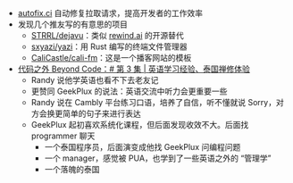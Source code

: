 - [autofix.ci](https://autofix.ci/) 自动修复拉取请求，提高开发者的工作效率
- 发现几个推友写的有意思的项目
	- [STRRL/dejavu](https://github.com/STRRL/dejavu)：类似 [rewind.ai](https://www.rewind.ai/) 的开源替代
	- [sxyazi/yazi](https://github.com/sxyazi/yazi)：用 Rust 编写的终端文件管理器
	- [CaliCastle/cali-fm](https://github.com/CaliCastle/cali-fm)：这是一个播客网站的模板
- [代码之外 Beyond Code：# 第 3 集 | 英语学习经验、泰国禅修体验](https://beyondcode-fm.vercel.app/64a55a52f4ccb12e0b211246)
	- Randy 说他学英语也看不下去老友记
	- 更赞同 GeekPlux 的说法：英语交流中听力会更重要一些
	- Randy 说在 Cambly 平台练习口语，培养了自信，听不懂就说 Sorry，对方会换更简单的句子来进行表达
	- GeekPlux 起初喜欢系统化课程，但后面发现收效不大。后面找 programmer 聊天
		- 一个泰国程序员，后面演变成他找 GeekPlux 问编程问题
		- 一个 manager，感觉被 PUA，也学到了一些英语之外的
		  “管理学”
		- 一个落魄的泰国